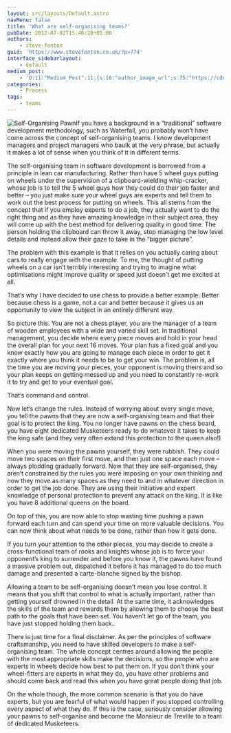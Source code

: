 ```yaml
---
layout: src/layouts/Default.astro
navMenu: false
title: 'What are self-organising teams?'
pubDate: 2012-07-02T15:46:28+01:00
authors:
    - steve-fenton
guid: 'https://www.stevefenton.co.uk/?p=774'
interface_sidebarlayout:
    - default
medium_post:
    - 'O:11:"Medium_Post":11:{s:16:"author_image_url";s:75:"https://cdn-images-1.medium.com/fit/c/400/400/1*eXkhfEuF41g5W_xnc_ydLA.jpeg";s:10:"author_url";s:38:"https://medium.com/@steve.fenton.co.uk";s:11:"byline_name";N;s:12:"byline_email";N;s:10:"cross_link";s:3:"yes";s:2:"id";s:12:"947ab4dcfb69";s:21:"follower_notification";s:3:"yes";s:7:"license";s:19:"all-rights-reserved";s:14:"publication_id";s:2:"-1";s:6:"status";s:5:"draft";s:3:"url";s:51:"https://medium.com/@steve.fenton.co.uk/947ab4dcfb69";}'
categories:
    - Process
tags:
    - teams
---
```


![Self-Organising Pawn](/img/2015/07/self-organising-pawn.jpg)If you have a background in a “traditional” software development methodology, such as Waterfall, you probably won’t have come across the concept of self-organising teams. I know development managers and project managers who baulk at the very phrase, but actually it makes a lot of sense when you think of it in different terms.

The self-organising team in software development is borrowed from a principle in lean car manufacturing. Rather than have 5 wheel guys putting on wheels under the supervision of a clipboard-wielding whip-cracker, whose job is to tell the 5 wheel guys how they could do their job faster and better – you just make sure your wheel guys are experts and tell them to work out the best process for putting on wheels. This all stems from the concept that if you employ experts to do a job, they actually want to do the right thing and as they have amazing knowledge in their subject area, they will come up with the best method for delivering quality in good time. The person holding the clipboard can throw it away, stop managing the low level details and instead allow their gaze to take in the “bigger picture”.

The problem with this example is that it relies on you actually caring about cars to really engage with the example. To me, the thought of putting wheels on a car isn’t terribly interesting and trying to imagine what optimisations might improve quality or speed just doesn’t get me excited at all.

That’s why I have decided to use chess to provide a better example. Better because chess is a game, not a car and better because it gives us an opportunity to view the subject in an entirely different way.

So picture this. You are not a chess player, you are the manager of a team of wooden employees with a wide and varied skill set. In traditional management, you decide where every piece moves and hold in your head the overall plan for your next 16 moves. Your plan has a fixed goal and you know exactly how you are going to manage each piece in order to get it exactly where you think it needs to be to get your win. The problem is, all the time you are moving your pieces, your opponent is moving theirs and so your plan keeps on getting messed up and you need to constantly re-work it to try and get to your eventual goal.

That’s command and control.

Now let’s change the rules. Instead of worrying about every single move, you tell the pawns that they are now a self-organising team and that their goal is to protect the king. You no longer have pawns on the chess board, you have eight dedicated Musketeers ready to do whatever it takes to keep the king safe (and they very often extend this protection to the queen also!)

When you were moving the pawns yourself, they were rubbish. They could move two spaces on their first move, and then just one space each move – always plodding gradually forward. Now that they are self-organised, they aren’t constrained by the rules you were imposing on your own thinking and now they move as many spaces as they need to and in whatever direction in order to get the job done. They are using their initiative and expert knowledge of personal protection to prevent any attack on the king. It is like you have 8 additional queens on the board.

On top of this, you are now able to stop wasting time pushing a pawn forward each turn and can spend your time on more valuable decisions. You can now think about what needs to be done, rather than how it gets done.

If you turn your attention to the other pieces, you may decide to create a cross-functional team of rooks and knights whose job is to force your opponent’s king to surrender and before you know it, the pawns have found a massive problem out, dispatched it before it has managed to do too much damage and presented a carte-blanche signed by the bishop.

Allowing a team to be self-organising doesn’t mean you lose control. It means that you shift that control to what is actually important, rather than getting yourself drowned in the detail. At the same time, it acknowledges the skills of the team and rewards them by allowing them to choose the best path to the goals that have been set. You haven’t let go of the team, you have just stopped holding them back.

There is just time for a final disclaimer. As per the principles of software craftsmanship, you need to have skilled developers to make a self-organising team. The whole concept centres around allowing the people with the most appropriate skills make the decisions, so the people who are experts in wheels decide how best to put them on. If you don’t think your wheel-fitters are experts in what they do, you have other problems and should come back and read this when you have great people doing that job.

On the whole though, the more common scenario is that you do have experts, but you are fearful of what would happen if you stopped controlling every aspect of what they do. If this is the case, seriously consider allowing your pawns to self-organise and become the Monsieur de Treville to a team of dedicated Musketeers.
